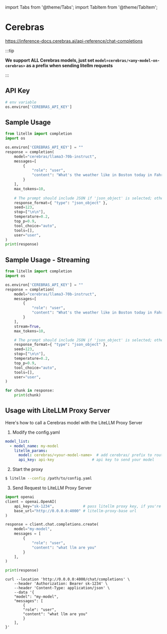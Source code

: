 import Tabs from '@theme/Tabs';
import TabItem from '@theme/TabItem';

# Cerebras
https://inference-docs.cerebras.ai/api-reference/chat-completions

:::tip

**We support ALL Cerebras models, just set `model=cerebras/<any-model-on-cerebras>` as a prefix when sending litellm requests**

:::

## API Key
```python
# env variable
os.environ['CEREBRAS_API_KEY']
```

## Sample Usage
```python
from litellm import completion
import os

os.environ['CEREBRAS_API_KEY'] = ""
response = completion(
    model="cerebras/llama3-70b-instruct",
    messages=[
        {
            "role": "user",
            "content": "What's the weather like in Boston today in Fahrenheit? (Write in JSON)",
        }
    ],
    max_tokens=10,
        
    # The prompt should include JSON if 'json_object' is selected; otherwise, you will get error code 400.
    response_format={ "type": "json_object" },
    seed=123,
    stop=["\n\n"],
    temperature=0.2,
    top_p=0.9,
    tool_choice="auto",
    tools=[],
    user="user",
)
print(response)
```

## Sample Usage - Streaming
```python
from litellm import completion
import os

os.environ['CEREBRAS_API_KEY'] = ""
response = completion(
    model="cerebras/llama3-70b-instruct",
    messages=[
        {
            "role": "user",
            "content": "What's the weather like in Boston today in Fahrenheit? (Write in JSON)",
        }
    ],
    stream=True,
    max_tokens=10,

    # The prompt should include JSON if 'json_object' is selected; otherwise, you will get error code 400.
    response_format={ "type": "json_object" }, 
    seed=123,
    stop=["\n\n"],
    temperature=0.2,
    top_p=0.9,
    tool_choice="auto",
    tools=[],
    user="user",
)

for chunk in response:
    print(chunk)
```


## Usage with LiteLLM Proxy Server

Here's how to call a Cerebras model with the LiteLLM Proxy Server

1. Modify the config.yaml 

  ```yaml
  model_list:
    - model_name: my-model
      litellm_params:
        model: cerebras/<your-model-name>  # add cerebras/ prefix to route as Cerebras provider
        api_key: api-key                 # api key to send your model
  ```


2. Start the proxy 

  ```bash
  $ litellm --config /path/to/config.yaml
  ```

3. Send Request to LiteLLM Proxy Server

  <Tabs>

  <TabItem value="openai" label="OpenAI Python v1.0.0+">

  ```python
  import openai
  client = openai.OpenAI(
      api_key="sk-1234",             # pass litellm proxy key, if you're using virtual keys
      base_url="http://0.0.0.0:4000" # litellm-proxy-base url
  )

  response = client.chat.completions.create(
      model="my-model",
      messages = [
          {
              "role": "user",
              "content": "what llm are you"
          }
      ],
  )

  print(response)
  ```
  </TabItem>

  <TabItem value="curl" label="curl">

  ```shell
  curl --location 'http://0.0.0.0:4000/chat/completions' \
      --header 'Authorization: Bearer sk-1234' \
      --header 'Content-Type: application/json' \
      --data '{
      "model": "my-model",
      "messages": [
          {
          "role": "user",
          "content": "what llm are you"
          }
      ],
  }'
  ```
  </TabItem>

  </Tabs>


